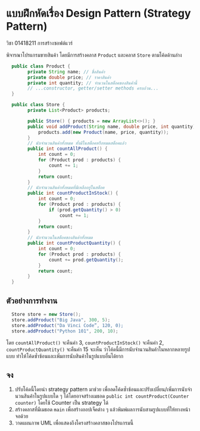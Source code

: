 # แบบฝึกหัดเรื่อง Design Pattern (Strategy Pattern)

วิชา 01418211 การสร้างซอฟต์แวร์

พิจารณาโปรแกรมขายสินค้า โดยมีการสร้างคลาส `Product` และคลาส `Store` ตามโค้ดด้านล่าง

```java
  public class Product {
        private String name; // ชื่อสินค้า
        private double price; // ราคาสินค้า
        private int quantity; // จํานวนในสต็อคของสินค้านี้
        // ...constructor, getter/setter methods ครบถ้วน...
  }

  public class Store {
        private List<Product> products;

        public Store() { products = new ArrayList<>(); }
        public void addProduct(String name, double price, int quantity) {
            products.add(new Product(name, price, quantity));
        }
        // นับจํานวนสินค้าทั้งหมด ทั้งมีในสต็อคหรือหมดสต็อคแล้ว
        public int countAllProduct() {
            int count = 0;
            for (Product prod : products) {
                count += 1;
            }
            return count;
        }
        // นับจํานวนสินค้าทั้งหมดที่มีเหลืออยู่ในสต็อค
        public int countProductInStock() {
            int count = 0;
            for (Product prod : products) {
                if (prod.getQuantity() > 0)
                    count += 1;
            }
            return count;
        }
        // นับจํานวนในสต็อคของสินค้าทั้งหมด
        public int countProductQuantity() {
            int count = 0;
            for (Product prod : products) {
                count += prod.getQuantity();
            }
            return count;
        }
  }
```

## ตัวอย่างการทํางาน

```java
  Store store = new Store();
  store.addProduct("Big Java", 300, 5);
  store.addProduct("Da Vinci Code”, 120, 0);
  store.addProduct("Python 101", 200, 10);
```

โดย `countAllProduct()` จะคืนค่า 3, `countProductInStock()` จะคืนค่า 2, `countProductQuantity()` จะคืนค่า 15 จะเห็น
ว่าโค้ดนี้มีการนับจํานวนสินค้าในหลากหลายรูปแบบ ทําให้โค้ดซ้ำซ้อนและเพิ่มการนับสินค้าในรูปแบบอื่นได้ยาก

## จง

1. ปรับโค้ดนี้โดยนํา strategy pattern มาช่วย เพื่อลดโค้ดซ้ำซ้อนและปรับเปลี่ยน/เพิ่มการนับจํานวนสินค้าในรูปแบบใด ๆ ได้โดยอาจสร้างเมธอด `public int countProduct(Counter counter)` โดยใช้ Counter เป็น strategy ได้
1. สร้างคลาสที่มีเมธอด `main` เพื่อสร้างออปเจ็คต่าง ๆ แล้วพิมพ์ผลการนับสามรูปแบบที่ให้ทางหน้าจอด้วย
1. วาดแผนภาพ UML เพื่อแสดงถึงโครงสร้างคลาสของโปรแกรมนี้
